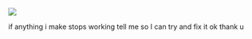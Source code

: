 ![](https://user-images.githubusercontent.com/47490856/87684376-2dec6680-c750-11ea-95ee-b35774c98dba.gif)

<!--
**deepseagirl/deepseagirl** is a ✨ _special_ ✨ repository because its `README.md` (this file) appears on your GitHub profile.

Here are some ideas to get you started:

- 🔭 I’m currently working on ...
- 🌱 I’m currently learning ...
- 👯 I’m looking to collaborate on ...
- 🤔 I’m looking for help with ...
- 💬 Ask me about ...
- 📫 How to reach me: ...
- 😄 Pronouns: ...
- ⚡ Fun fact: ...
-->

if anything i make stops working tell me so I can try and fix it ok thank u
